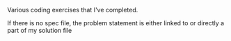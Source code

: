 Various coding exercises that I've completed.

If there is no spec file, the problem statement is either linked to or directly a part of my solution file 
